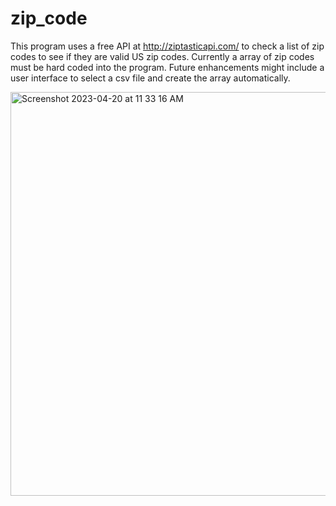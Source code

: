 # zip_code

This program uses a free API at http://ziptasticapi.com/ to check a list of zip codes to see if they are valid US zip codes. 
Currently a array of zip codes must be hard coded into the program. Future enhancements might include a user interface to 
select a csv file and create the array automatically. 

<img width="646" alt="Screenshot 2023-04-20 at 11 33 16 AM" src="https://user-images.githubusercontent.com/43393940/233422722-4caa280d-22fb-4f49-8773-d689713b9feb.png">
